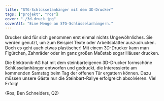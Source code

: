 ```yaml
---
title: "STG-Schlüsselanhänger mit dem 3D-Drucker"
tags: ["projekt", "ros"]
cover: "./3d-druck.jpg"
coverAlt: "Eine Menge an STG-Schlüsselanhängern."
---
```


Drucker sind für sich genommen erst einmal nichts Ungewöhnliches. Sie werden genutzt, um zum Beispiel Texte oder Arbeitsblätter auszudrucken. Doch es geht auch etwas plastischer! Mit einem 3D-Drucker kann man Figürchen, Zahnräder oder im ganz großen Maßstab sogar Häuser drucken. 

Die Elektronik-AG hat mit dem steinbarteigenen 3D-Drucker formschöne Schlüsselanhänger entworfen und gedruckt, die Interessierte am kommenden Samstag beim Tag der offenen Tür ergattern können. Dazu müssen unsere Gäste nur die Steinbart-Rallye erfolgreich absolvieren. Viel Erfolg! 

(Ros; Ben Schneiders, Q2)